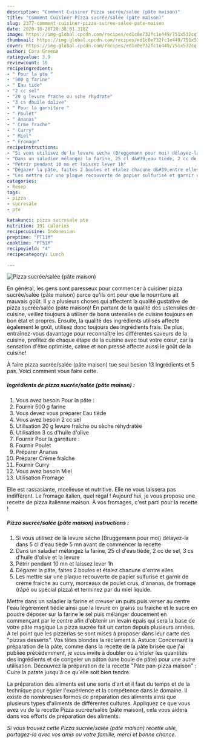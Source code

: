 ```yaml
---
description: "Comment Cuisiner Pizza sucrée/salée (pâte maison)"
title: "Comment Cuisiner Pizza sucrée/salée (pâte maison)"
slug: 2377-comment-cuisiner-pizza-sucree-salee-pate-maison
date: 2020-10-28T20:38:01.318Z
image: https://img-global.cpcdn.com/recipes/ed1c0e732fc1e449/751x532cq70/pizza-sucreesalee-pate-maison-photo-principale-de-la-recette.jpg
thumbnail: https://img-global.cpcdn.com/recipes/ed1c0e732fc1e449/751x532cq70/pizza-sucreesalee-pate-maison-photo-principale-de-la-recette.jpg
cover: https://img-global.cpcdn.com/recipes/ed1c0e732fc1e449/751x532cq70/pizza-sucreesalee-pate-maison-photo-principale-de-la-recette.jpg
author: Cora Greene
ratingvalue: 3.9
reviewcount: 10
recipeingredient:
- " Pour la pte "
- "500 g farine"
- " Eau tide"
- "2 cc sel"
- "20 g levure frache ou sche rhydrate"
- "3 cs dhuile dolive"
- " Pour la garniture "
- " Poulet"
- " Ananas"
- " Crme frache"
- " Curry"
- " Miel"
- " Fromage"
recipeinstructions:
- "Si vous utilisez de la levure sèche (Bruggemann pour moi) délayez-la dans 5 cl d&#39;eau tiède 5 mn avant de commencer la recette"
- "Dans un saladier mélangez la farine, 25 cl d&#39;eau tiède, 2 cc de sel, 3 cs d&#39;huile d&#39;olive et la levure"
- "Pétrir pendant 10 mn et laissez lever 1h"
- "Dégazer la pâte, faites 2 boules et étalez chacune d&#39;entre elles"
- "Les mettre sur une plaque recouverte de papier sulfurisé et garnir de crème fraiche au curry, morceaux de poulet crus, d&#39;ananas, de fromage (râpé ou spécial pizza) et terminez par du miel liquide."
categories:
- Resep
tags:
- pizza
- sucresale
- pte

katakunci: pizza sucresale pte 
nutrition: 191 calories
recipecuisine: Indonesian
preptime: "PT11M"
cooktime: "PT51M"
recipeyield: "4"
recipecategory: Lunch

---
```



![Pizza sucrée/salée (pâte maison)](https://img-global.cpcdn.com/recipes/ed1c0e732fc1e449/751x532cq70/pizza-sucreesalee-pate-maison-photo-principale-de-la-recette.jpg)

En général, les gens sont paresseux pour commencer à cuisiner pizza sucrée/salée (pâte maison) parce qu'ils ont peur que la nourriture ait mauvais goût. Il y a plusieurs choses qui affectent la qualité gustative de pizza sucrée/salée (pâte maison)! En partant de la qualité des ustensiles de cuisine, veillez toujours à utiliser de bons ustensiles de cuisine toujours en bon état et propres. Ensuite, la qualité des ingrédients utilisés affecte également le goût, utilisez donc toujours des ingrédients frais. De plus, entraînez-vous davantage pour reconnaître les différentes saveurs de la cuisine, profitez de chaque étape de la cuisine avec tout votre cœur, car la sensation d'être optimiste, calme et non pressé affecte aussi le goût de la cuisine!

<!--inarticleads1-->

À faire pizza sucrée/salée (pâte maison) tue seul besion 13 Ingrédients et 5 pas. Voici comment vous faire cette.

##### Ingrédients de pizza sucrée/salée (pâte maison) :

1. Vous avez besoin  Pour la pâte :
1. Fournir 500 g farine
1. Vous devez vous préparer  Eau tiède
1. Vous avez besoin 2 cc sel
1. Utilisation 20 g levure fraîche ou sèche réhydratée
1. Utilisation 3 cs d&#39;huile d&#39;olive
1. Fournir  Pour la garniture :
1. Fournir  Poulet
1. Préparer  Ananas
1. Préparer  Crème fraîche
1. Fournir  Curry
1. Vous avez besoin  Miel
1. Utilisation  Fromage


Elle est rassasiante, moelleuse et nutritive. Elle ne vous laissera pas indifférent. Le fromage italien, quel régal ! Aujourd&#39;hui, je vous propose une recette de pizza italienne maison. À vos fromages, c&#39;est parti pour la recette ! 

<!--inarticleads2-->

##### Pizza sucrée/salée (pâte maison) instructions :

1. Si vous utilisez de la levure sèche (Bruggemann pour moi) délayez-la dans 5 cl d&#39;eau tiède 5 mn avant de commencer la recette
1. Dans un saladier mélangez la farine, 25 cl d&#39;eau tiède, 2 cc de sel, 3 cs d&#39;huile d&#39;olive et la levure
1. Pétrir pendant 10 mn et laissez lever 1h
1. Dégazer la pâte, faites 2 boules et étalez chacune d&#39;entre elles
1. Les mettre sur une plaque recouverte de papier sulfurisé et garnir de crème fraiche au curry, morceaux de poulet crus, d&#39;ananas, de fromage (râpé ou spécial pizza) et terminez par du miel liquide.


Mettre dans un saladier la farine et creuser un puits puis verser au centre l&#39;eau légèrement tiédie ainsi que la levure en grains ou fraiche et le sucre en poudre déposer sur la farine le sel puis mélanger doucement en commençant par le centre afin d&#39;obtenir un levain épais qui sera la base de votre pâte magique La pizza sucrée fait un carton depuis plusieurs années. A tel point que les pizzerias se sont mises à proposer dans leur carte des &#34;pizzas desserts&#34;. Vos têtes blondes la réclament à. Astuce: Concernant la préparation de la pâte, comme dans la recette de la pâte brisée que j&#39;ai publiée précédemment, je vous invite à doubler ou à tripler les quantités des ingrédients et de congeler un pâton (une boule de pâte) pour une autre utilisation. Découvrez la préparation de la recette &#34;Pâte pan-pizza maison&#34; : Cuire la patate jusqu&#39;à ce qu&#39;elle soit bien tendre. 

<!--inarticleads1-->

<p>
La préparation des aliments est une sorte d'art et il faut du temps et de la technique pour égaler l'expérience et la compétence dans le domaine. Il existe de nombreuses formes de préparation des aliments ainsi que plusieurs types d'aliments de différentes cultures. Appliquez ce que vous avez vu de la recette Pizza sucrée/salée (pâte maison), cela vous aidera dans vos efforts de préparation des aliments.
</p>

<p>
<i>Si vous trouvez cette Pizza sucrée/salée (pâte maison) recette utile, partagez-la avec vos amis ou votre famille, merci et bonne chance.</i>
</p>
